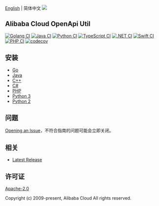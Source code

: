 [English](README.md) | 简体中文
![](https://aliyunsdk-pages.alicdn.com/icons/AlibabaCloud.svg)

## Alibaba Cloud OpenApi Util

[![Golang CI](https://github.com/aliyun/darabonba-openapi-util/actions/workflows/go.yml/badge.svg)](https://github.com/aliyun/darabonba-openapi-util/actions/workflows/go.yml)
[![Java CI](https://github.com/aliyun/darabonba-openapi-util/actions/workflows/java.yml/badge.svg)](https://github.com/aliyun/darabonba-openapi-util/actions/workflows/java.yml)
[![Python CI](https://github.com/aliyun/darabonba-openapi-util/actions/workflows/python.yml/badge.svg)](https://github.com/aliyun/darabonba-openapi-util/actions/workflows/python.yml)
[![TypeScript CI](https://github.com/aliyun/darabonba-openapi-util/actions/workflows/ts.yml/badge.svg)](https://github.com/aliyun/darabonba-openapi-util/actions/workflows/ts.yml)
[![.NET CI](https://github.com/aliyun/darabonba-openapi-util/actions/workflows/csharp.yml/badge.svg)](https://github.com/aliyun/darabonba-openapi-util/actions/workflows/csharp.yml)
[![Swift CI](https://github.com/aliyun/darabonba-openapi-util/actions/workflows/swift.yml/badge.svg)](https://github.com/aliyun/darabonba-openapi-util/actions/workflows/swift.yml)
[![PHP CI](https://github.com/aliyun/darabonba-openapi-util/actions/workflows/php.yml/badge.svg)](https://github.com/aliyun/darabonba-openapi-util/actions/workflows/php.yml)
[![codecov](https://codecov.io/gh/aliyun/darabonba-openapi-util/branch/master/graph/badge.svg)](https://codecov.io/gh/aliyun/darabonba-openapi-util)

## 安装

- [Go](./golang/README-CN.md)
- [Java](./java/README-CN.md)
- [C++](./cpp/README-CN.md)
- [C#](./csharp/)
- [PHP](./php/README-CN.md)
- [Python 3](./python/README-CN.md)
- [Python 2](./python2/README-CN.md)

## 问题

[Opening an Issue](https://github.com/aliyun/darabonba-openapi-util/issues/new)，不符合指南的问题可能会立即关闭。

## 相关

- [Latest Release](https://github.com/aliyun/darabonba-openapi-util)

## 许可证

[Apache-2.0](http://www.apache.org/licenses/LICENSE-2.0)

Copyright (c) 2009-present, Alibaba Cloud All rights reserved.
